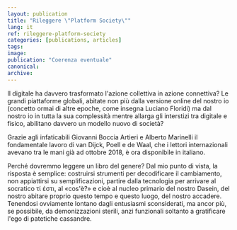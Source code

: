 ```yaml
---
layout: publication
title: "Rileggere \"Platform Society\""
lang: it
ref: rileggere-platform-society
categories: [publications, articles]
tags:
image:
publication: "Coerenza eventuale"
canonical:
archive:
---
```


Il digitale ha davvero trasformato l'azione collettiva in azione connettiva? Le grandi piattaforme globali, abitate non più dalla versione online del nostro io (concetto ormai di altre epoche, come insegna Luciano Floridi) ma dal nostro io in tutta la sua complessità mentre allarga gli interstizi tra digitale e fisico, abilitano davvero un modello nuovo di società?

Grazie agli infaticabili Giovanni Boccia Artieri e Alberto Marinelli il fondamentale lavoro di van Dijck, Poell e de Waal, che i lettori internazionali avevano tra le mani già ad ottobre 2018, è ora disponibile in italiano.

Perché dovremmo leggere un libro del genere? Dal mio punto di vista, la risposta è semplice: costruirsi strumenti per decodificare il cambiamento, non appiattirsi su semplificazioni, partire dalla tecnologia per arrivare al socratico τί ἐστι, al «cos'è?» e cioè al nucleo primario del nostro Dasein, del nostro abitare proprio questo tempo e questo luogo, del nostro accadere. Tenendosi ovviamente lontano dagli entusiasmi sconsiderati, ma ancor più, se possibile, da demonizzazioni sterili, anzi funzionali soltanto a gratificare l'ego di patetiche cassandre.

